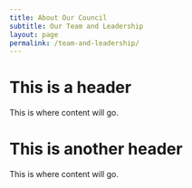 ```yaml
---
title: About Our Council
subtitle: Our Team and Leadership
layout: page
permalink: /team-and-leadership/
---
```


# This is a header

This is where content will go.

# This is another header

This is where content will go.
